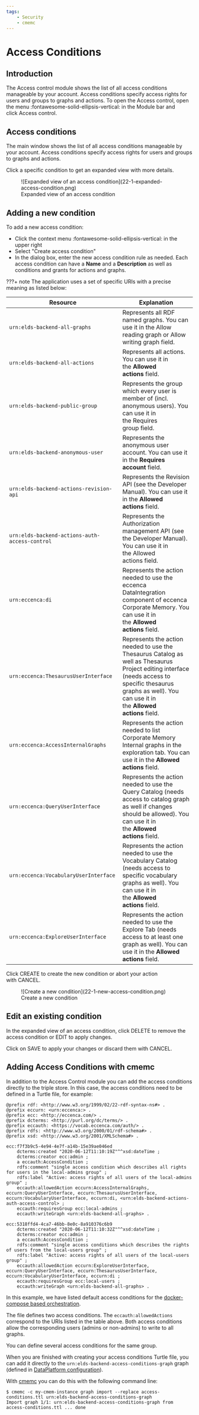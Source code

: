 ```yaml
---
tags:
    - Security
    - cmemc
---
```

# Access Conditions

## Introduction

The Access control module shows the list of all access conditions manageable by your account.
Access conditions specify access rights for users and groups to graphs and actions.
To open the Access control, open the menu :fontawesome-solid-ellipsis-vertical: in the Module bar and click Access control.

## Access conditions

The main window shows the list of all access conditions manageable by your account.
Access conditions specify access rights for users and groups to graphs and actions.

Click a specific condition to get an expanded view with more details.

<figure markdown>
![Expanded view of an access condition](22-1-expanded-access-condition.png)
<figcaption>Expanded view of an access condition</figcaption>
</figure>

## Adding a new condition

To add a new access condition:

- Click the context menu :fontawesome-solid-ellipsis-vertical: in the upper right
- Select "Create access condition"
- In the dialog box, enter the new access condition rule as needed. Each access condition can have a **Name** and a **Description** as well as conditions and grants for actions and graphs.

???+ note
    The application uses a set of specific URIs with a precise meaning as listed below:

| Resource                                       | Explanation                                                                                                                                                                                                    |
| ---------------------------------------------- | -------------------------------------------------------------------------------------------------------------------------------------------------------------------------------------------------------------- |
| `urn:elds-backend-all-graphs`                  | Represents all RDF named graphs. You can use it in the Allow reading graph or Allow writing graph field.                                                                                                       |
| `urn:elds-backend-all-actions`                 | Represents all actions. You can use it in the **Allowed actions** field.                                                                                                                                       |
| `urn:elds-backend-public-group`                | Represents the group which every user is member of (incl. anonymous users). You can use it in the Requires group field.                                                                                        |
| `urn:elds-backend-anonymous-user`              | Represents the anonymous user account. You can use it in the **Requires account** field.                                                                                                                       |
| `urn:elds-backend-actions-revision-api`        | Represents the Revision API (see the Developer Manual). You can use it in the **Allowed actions** field.                                                                                                       |
| `urn:elds-backend-actions-auth-access-control` | Represents the Authorization management API (see the Developer Manual). You can use it in the Allowed actions field.                                                                                           |
| `urn:eccenca:di`                               | Represents the action needed to use the eccenca DataIntegration component of eccenca Corporate Memory. You can use it in the **Allowed actions** field.                                                            |
| `urn:eccenca:ThesaurusUserInterface`           | Represents the action needed to use the Thesaurus Catalog as well as Thesaurus Project editing interface (needs access to specific thesaurus graphs as well). You can use it in the **Allowed actions** field. |
| `urn:eccenca:AccessInternalGraphs`             | Represents the action needed to list Corporate Memory Internal graphs in the exploration tab. You can use it in the **Allowed actions** field.                                                                 |
| `urn:eccenca:QueryUserInterface`               | Represents the action needed to use the Query Catalog (needs access to catalog graph as well if changes should be allowed). You can use it in the **Allowed actions** field.                                   |
| `urn:eccenca:VocabularyUserInterface`          | Represents the action needed to use the Vocabulary Catalog (needs access to specific vocabulary graphs as well). You can use it in the **Allowed actions** field.                                              |
| `urn:eccenca:ExploreUserInterface`             | Represents the action needed to use the Explore Tab (needs access to at least one graph as well). You can use it in the **Allowed actions** field.                                                             |

Click CREATE to create the new condition or abort your action with CANCEL.

<figure markdown>
![Create a new condition](22-1-new-access-condition.png)
<figcaption>Create a new condition</figcaption>
</figure>

## Edit an existing condition

In the expanded view of an access condition, click DELETE to remove the access condition or EDIT to apply changes.

Click on SAVE to apply your changes or discard them with CANCEL.

## Adding Access Conditions with cmemc

In addition to the Access Control module you can add the access conditions directly to the triple store.
In this case, the access conditions need to be defined in a Turtle file, for example:

```turtle
@prefix rdf: <http://www.w3.org/1999/02/22-rdf-syntax-ns#> .
@prefix eccurn: <urn:eccenca:> .
@prefix ecc: <http://eccenca.com/> .
@prefix dcterms: <http://purl.org/dc/terms/> .
@prefix eccauth: <https://vocab.eccenca.com/auth/> .
@prefix rdfs: <http://www.w3.org/2000/01/rdf-schema#> .
@prefix xsd: <http://www.w3.org/2001/XMLSchema#> .

ecc:f7f3b9c5-4e94-4e7f-a14b-15e39ae046ed
    dcterms:created "2020-06-12T11:10:19Z"^^xsd:dateTime ;
    dcterms:creator ecc:admin ;
    a eccauth:AccessCondition ;
    rdfs:comment "single access condition which describes all rights for users in the local-admins group" ;
    rdfs:label "Active: access rights of all users of the local-admins group" ;
    eccauth:allowedAction eccurn:AccessInternalGraphs, eccurn:QueryUserInterface, eccurn:ThesaurusUserInterface, eccurn:VocabularyUserInterface, eccurn:di, <urn:elds-backend-actions-auth-access-control> ;
    eccauth:requiresGroup ecc:local-admins ;
    eccauth:writeGraph <urn:elds-backend-all-graphs> .

ecc:5318ffd4-4ca7-46bb-8e0c-8a910376c6b9
    dcterms:created "2020-06-12T11:10:32Z"^^xsd:dateTime ;
    dcterms:creator ecc:admin ;
    a eccauth:AccessCondition ;
    rdfs:comment "single access conditions which describes the rights of users from the local-users group" ;
    rdfs:label "Active: access rights of all users of the local-users group" ;
    eccauth:allowedAction eccurn:ExploreUserInterface, eccurn:QueryUserInterface, eccurn:ThesaurusUserInterface, eccurn:VocabularyUserInterface, eccurn:di ;
    eccauth:requiresGroup ecc:local-users ;
    eccauth:writeGraph <urn:elds-backend-all-graphs> .
```

In this example, we have listed default access conditions for the [docker-compose based orchestration](../docker-orchestration/index.md).

The file defines two access conditions.
The `eccauth:allowedActions` correspond to the URIs listed in the table above.
Both access conditions allow the corresponding users (admins or non-admins) to write to all graphs.

You can define several access conditions for the same group.

When you are finished with creating your access conditions Turtle file, you can add it directly to the `urn:elds-backend-access-conditions-graph` graph (defined in [DataPlatform configuration](./../dataplatform/index.md)).

With [cmemc](../../../automate/cmemc-command-line-interface/index.md) you can do this with the following command line:

``` shell-session
$ cmemc -c my-cmem-instance graph import --replace access-conditions.ttl urn:elds-backend-access-conditions-graph
Import graph 1/1: urn:elds-backend-access-conditions-graph from access-conditions.ttl ... done
```

